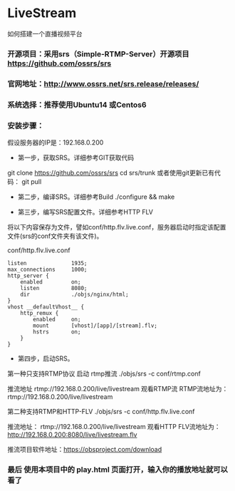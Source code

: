 # LiveStream
如何搭建一个直播视频平台


### 开源项目：采用srs（Simple-RTMP-Server）开源项目  https://github.com/ossrs/srs

### 官网地址：http://www.ossrs.net/srs.release/releases/

### 系统选择：推荐使用Ubuntu14 或Centos6


### 安装步骤：

假设服务器的IP是：192.168.0.200

 

- 第一步，获取SRS。详细参考GIT获取代码

git clone https://github.com/ossrs/srs
cd srs/trunk
或者使用git更新已有代码：
git pull

- 第二步，编译SRS。详细参考Build
./configure && make

- 第三步，编写SRS配置文件。详细参考HTTP FLV

将以下内容保存为文件，譬如conf/http.flv.live.conf，服务器启动时指定该配置文件(srs的conf文件夹有该文件)。

 conf/http.flv.live.conf
 

    listen              1935;
    max_connections     1000;
    http_server {
        enabled         on;
        listen          8080;
        dir             ./objs/nginx/html;
    }
    vhost __defaultVhost__ {
        http_remux {
            enabled     on;
            mount       [vhost]/[app]/[stream].flv;
            hstrs       on;
        }
    }


- 第四步，启动SRS。

第一种只支持RTMP协议  启动 rtmp推流
  ./objs/srs -c conf/rtmp.conf

  推流地址 rtmp://192.168.0.200/live/livestream
  观看RTMP流
  RTMP流地址为：rtmp://192.168.0.200/live/livestream


 第二种支持RTMP和HTTP-FLV
 ./objs/srs -c conf/http.flv.live.conf

  推流地址：     rtmp://192.168.0.200/live/livestream
  观看HTTP FLV流地址为： http://192.168.0.200:8080/live/livestream.flv
  
  推流项目软件地址：https://obsproject.com/download 
  
### 最后 使用本项目中的 play.html 页面打开，输入你的播放地址就可以看了

